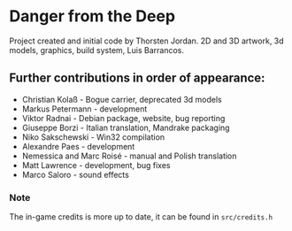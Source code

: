 # Danger from the Deep


Project created and initial code by Thorsten Jordan.
2D and 3D artwork, 3d models, graphics, build system, Luis Barrancos.


## Further contributions in order of appearance:

 * Christian Kolaß - Bogue carrier, deprecated 3d models
 * Markus Petermann - development
 * Viktor Radnai - Debian package, website, bug reporting
 * Giuseppe Borzi - Italian translation, Mandrake packaging
 * Niko Sakschewski - Win32 compilation
 * Alexandre Paes - development
 * Nemessica and Marc Roisé - manual and Polish translation
 * Matt Lawrence - development, bug fixes
 * Marco Saloro - sound effects

### Note

The in-game credits is more up to date, it can be found in ```src/credits.h```

